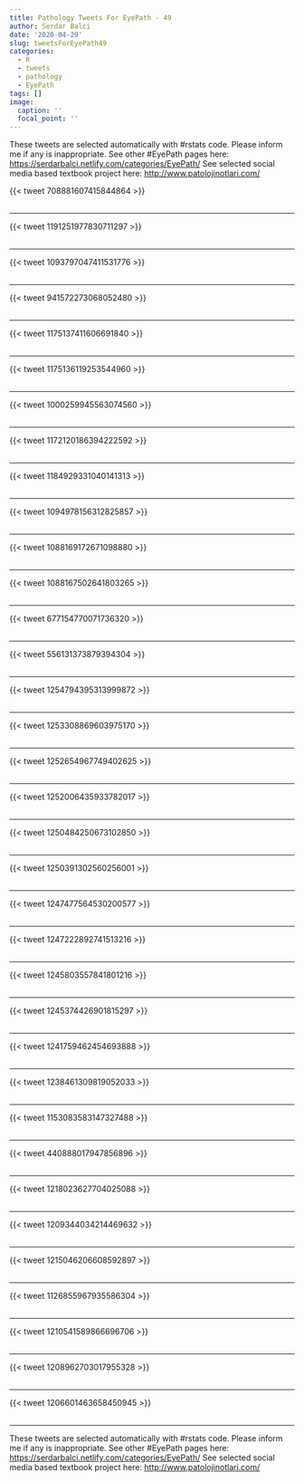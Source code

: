 ```yaml
---
title: Pathology Tweets For EyePath - 49
author: Serdar Balci
date: '2020-04-29'
slug: tweetsForEyePath49
categories:
  - R
  - tweets
  - pathology
  - EyePath
tags: []
image:
  caption: ''
  focal_point: ''
---
```



These tweets are selected automatically with #rstats code. Please inform me if any is inappropriate.
See other #EyePath pages here: https://serdarbalci.netlify.com/categories/EyePath/ 
See selected social media based textbook project here: http://www.patolojinotlari.com/

{{< tweet 708881607415844864 >}}
<br>
<br>
<hr>
{{< tweet 1191251977830711297 >}}
<br>
<br>
<hr>
{{< tweet 1093797047411531776 >}}
<br>
<br>
<hr>
{{< tweet 941572273068052480 >}}
<br>
<br>
<hr>
{{< tweet 1175137411606691840 >}}
<br>
<br>
<hr>
{{< tweet 1175136119253544960 >}}
<br>
<br>
<hr>
{{< tweet 1000259945563074560 >}}
<br>
<br>
<hr>
{{< tweet 1172120186394222592 >}}
<br>
<br>
<hr>
{{< tweet 1184929331040141313 >}}
<br>
<br>
<hr>
{{< tweet 1094978156312825857 >}}
<br>
<br>
<hr>
{{< tweet 1088169172671098880 >}}
<br>
<br>
<hr>
{{< tweet 1088167502641803265 >}}
<br>
<br>
<hr>
{{< tweet 677154770071736320 >}}
<br>
<br>
<hr>
{{< tweet 556131373879394304 >}}
<br>
<br>
<hr>
{{< tweet 1254794395313999872 >}}
<br>
<br>
<hr>
{{< tweet 1253308869603975170 >}}
<br>
<br>
<hr>
{{< tweet 1252654967749402625 >}}
<br>
<br>
<hr>
{{< tweet 1252006435933782017 >}}
<br>
<br>
<hr>
{{< tweet 1250484250673102850 >}}
<br>
<br>
<hr>
{{< tweet 1250391302560256001 >}}
<br>
<br>
<hr>
{{< tweet 1247477564530200577 >}}
<br>
<br>
<hr>
{{< tweet 1247222892741513216 >}}
<br>
<br>
<hr>
{{< tweet 1245803557841801216 >}}
<br>
<br>
<hr>
{{< tweet 1245374426901815297 >}}
<br>
<br>
<hr>
{{< tweet 1241759462454693888 >}}
<br>
<br>
<hr>
{{< tweet 1238461309819052033 >}}
<br>
<br>
<hr>
{{< tweet 1153083583147327488 >}}
<br>
<br>
<hr>
{{< tweet 440888017947856896 >}}
<br>
<br>
<hr>
{{< tweet 1218023627704025088 >}}
<br>
<br>
<hr>
{{< tweet 1209344034214469632 >}}
<br>
<br>
<hr>
{{< tweet 1215046206608592897 >}}
<br>
<br>
<hr>
{{< tweet 1126855967935586304 >}}
<br>
<br>
<hr>
{{< tweet 1210541589866696706 >}}
<br>
<br>
<hr>
{{< tweet 1208962703017955328 >}}
<br>
<br>
<hr>
{{< tweet 1206601463658450945 >}}
<br>
<br>
<hr>


These tweets are selected automatically with #rstats code. Please inform me if any is inappropriate.
See other #EyePath pages here: https://serdarbalci.netlify.com/categories/EyePath/ 
See selected social media based textbook project here: http://www.patolojinotlari.com/
